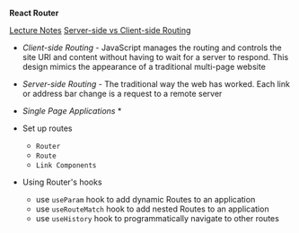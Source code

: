 **React Router**

[Lecture Notes](https://www.notion.so/React-Router-v5-50884cc526374daba3620e75a01516a7)
[Server-side vs Client-side Routing](https://medium.com/@wilbo/server-side-vs-client-side-routing-71d710e9227f)

* *Client-side Routing* - JavaScript manages the routing and controls the site URl and content without having to wait for a server to respond. This design mimics the appearance of a traditional multi-page website

* *Server-side Routing* - The traditional way the web has worked. Each link or address bar change is a request to a remote server

* *Single Page Applications*
    * 

* Set up routes
    * `Router`
    * `Route`
    * `Link Components`

* Using Router's hooks
    * use `useParam` hook to add dynamic Routes to an application
    * use `useRouteMatch` hook to add nested Routes to an application
    * use `useHistory` hook to programmatically navigate to other routes